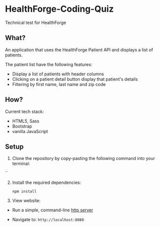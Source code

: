 # HealthForge-Coding-Quiz
Technical test for HealthForge

## What?
 An application that uses the HealthForge Patient API and displays a list of patients.
 
The patient list have the following features:

- Display a list of patients with header columns
- Clicking on a patient detail button display that patient's details
- Filtering by first name, last name and zip code

## How?

Current tech stack:

- HTML5, Sass
- Bootstrap
- vanilla JavaScript

## Setup

1. Clone the repository by copy-pasting the following command into your terminal:

  ``
  
2. Install the required dependencies:

   `npm install`

3. View website: 
   
  - Run a simple, command-line [http server](https://www.npmjs.com/package/http-server)
   
   - Navigate to: `http://localhost:8080`



